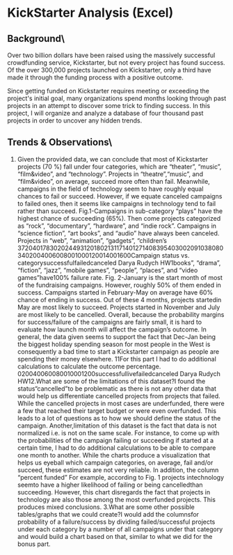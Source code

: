 # KickStarter Analysis (Excel)

## Background\
Over two billion dollars have been raised using the massively successful crowdfunding service, Kickstarter, but not every project has found success. Of the over 300,000 projects launched on Kickstarter, only a third have made it through the funding process with a positive outcome.

Since getting funded on Kickstarter requires meeting or exceeding the project's initial goal, many organizations spend months looking through past projects in an attempt to discover some trick to finding success. In this project, I will organize and analyze a database of four thousand past projects in order to uncover any hidden trends.

## Trends & Observations\
1. Given the provided data, we can conclude that most of Kickstarter projects (70 %) fall under four categories, which are “theater”, “music”, “film&video”, and “technology”.  Projects in “theatre”,“music”, and “film&video”, on average, succeed more often than fail. Meanwhile, campaigns in the field of technology seem to have roughly equal chances to fail or succeed. However, if we equate canceled campaigns to failed ones, then it seems like campaigns in technology tend to fail rather than succeed. Fig.1-Campaigns in sub-category “plays” have the highest chance of succeeding (65%). Then come projects categorized as “rock”, “documentary”, “hardware”, and “indie rock”. Campaigns in “science fiction”, “art books”, and “audio” have always been canceled. Projects in “web”, “animation”, “gadgets”, “children’s 37204017830202449312018021311714012714083954030020910380803402004006008001000120014001600Campaign status vs. categorysuccessfulfailedcanceled
Darya Rudych HW1books”, “drama”, “fiction”, “jazz”, “mobile games”, “people”, “places”, and “video games”have100% failure rate. Fig. 2-January is the start month of most of the fundraising campaigns. However, roughly 50% of them ended in success. Campaigns started in February-May on average have 60% chance of ending in success. Out of these 4 months, projects startedin May are most likely to succeed. Projects started in November and July are most likely to be cancelled. Overall, because the probability margins for success/failure of the campaigns are fairly small, it is hard to evaluate how launch month will affect the campaign’s outcome. In general, the data given seems to support the fact that Dec-Jan being the biggest holiday spending season for most people in the West is consequently a bad time to start a Kickstarter campaign as people are spending their money elsewhere. 11For this part I had to do additional calculations to calculate the outcome percentage. 020040060080010001200successfullivefailedcanceled
Darya Rudych HW12.What are some of the limitations of this dataset?I found the status“cancelled”to be problematic as there is not any other data that would help us differentiate cancelled projects from projects that failed. While the cancelled projects in most cases are underfunded, there were a few that reached their target budget or were even overfunded. This leads to a lot of questions as to how we should define the status of the campaign. Another,limitation of this dataset is the fact that data is not normalized i.e. is not on the same scale. For instance, to come up with the probabilities of the campaign failing or succeeding if started at a certain time, I had to do additional calculations to be able to compare one month to another. While the charts produce a visualization that helps us eyeball which campaign categories, on average, fail and/or succeed, these estimates are not very reliable. In addition, the column “percent funded” For example, according to Fig. 1 projects intechnology seemto have a higher likelihood of failing or being cancelledthan succeeding. However, this chart disregards the fact that projects in technology are also those among the most overfunded projects. This produces mixed conclusions. 3.What are some other possible tables/graphs that we could create?I would add the columnsfor probability of a failure/success by dividing failed/successful projects under each category by a number of all campaigns under that category and would build a chart based on that, similar to what we did for the bonus part. 




